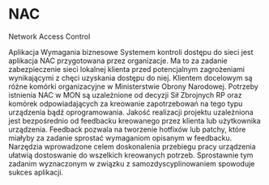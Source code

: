 # NAC
Network Access Control



Aplikacja
Wymagania biznesowe
Systemem kontroli dostępu do sieci jest aplikacja NAC przygotowana przez organizacje. Ma to za zadanie zabezpieczenie sieci lokalnej klienta przed potencjalnym zagrożeniami wynikającymi z chęci uzyskania dostępu do niej. Klientem docelowym są różne komórki organizacyjne w Ministerstwie Obrony Narodowej. Potrzeby istnienia NAC w MON są uzależnione od decyzji Sił Zbrojnych RP oraz komórek odpowiadających za kreowanie zapotrzebowań na tego typu urządzenia bądź oprogramowania. Jakość realizacji projektu uzależniona jest bezpośrednio od feedbacku kreowanego przez klienta lub użytkownika urządzenia. Feedback pozwala na tworzenie hotfixów lub patchy, które miałyby za zadanie sprostać wymaganiom opisanym w feedbacku. Narzędzia wprowadzone celem doskonalenia przebiegu pracy urządzenia ułatwią dostoswanie do wszelkich kreowanych potrzeb. Sprostawnie tym zadanim wyznaczonym w związku z samozdyscyplinowaniem spowoduje sukces aplikacji.
